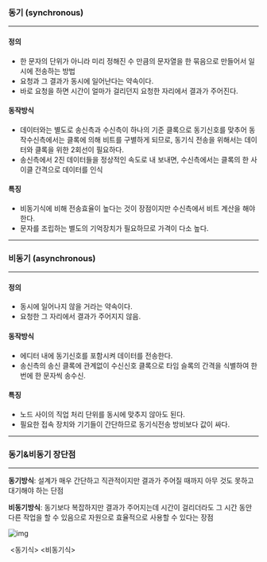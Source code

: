 ### 동기 (synchronous)

----------

#### 정의

* 한 문자의 단위가 아니라 미리 정해진 수 만큼의 문자열을 한 묶음으로 만들어서 일시에 전송하는 방법
* 요청과 그 결과가 동시에 일어난다는 약속이다.
* 바로 요청을 하면 시간이 얼마가 걸리던지 요청한 자리에서 결과가 주어진다.

#### 동작방식

+ 데이터와는 별도로 송신측과 수신측이 하나의 기준 클록으로 동기신호를 맞추어 동작수신측에서는 클록에 의해 비트를 구별하게 되므로, 동기식 전송을 위해서는 데이터와 클록을 위한 2회선이 필요하다.
+ 송신측에서 2진 데이터들을 정상적인 속도로 내 보내면, 수신측에서는 클록의 한 사이클 간격으로 데이터를 인식

#### 특징

+ 비동기식에 비해 전송효율이 높다는 것이 장점이지만 수신측에서 비트 계산을 해야한다.
+ 문자를 조립하는 별도의 기억장치가 필요하므로 가격이 다소 높다.



-----

### 비동기 (asynchronous)

-----

#### 정의

+ 동시에 일어나지 않을 거라는 약속이다.
+ 요청한 그 자리에서 결과가 주어지지 않음.

#### 동작방식

+ 에디터 내에 동기신호를 포함시켜 데이터를 전송한다.
+ 송신측의 송신 클록에 관계없이 수신신호 클록으로 타임 슬록의 간격을 식별하여 한 번에 한 문자씩 송수신.

#### 특징

+ 노드 사이의 직업 처리 단위를 동시에 맞추지 않아도 된다.
+ 필요한 접속 장치와 기기들이 간단하므로 동기식전송 방비보다 값이 싸다.

---------------

### 동기&비동기 장단점

------------

__동기방식__: 설계가 매우 간단하고 직관적이지만 결과가 주어질 때까지 아무 것도 못하고 대기해야 하는 단점

__비동기방식__: 동기보다 복잡하지만 결과가 주어지는데 시간이 걸리더라도 그 시간 동안 다른 작업을 할 수 있음으로 자원으로 효율적으로 사용할 수 있다는 장점

![img](https://t1.daumcdn.net/cfile/tistory/995FCE405C5EC51A30)

​                                         <동기식>                                                                                        <비동기식>